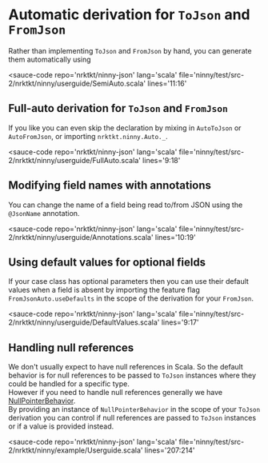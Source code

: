 # Automatic derivation for `ToJson` and `FromJson`

Rather than implementing `ToJson` and `FromJson` by hand, you can generate them automatically using

<sauce-code 
    repo='nrktkt/ninny-json'
    lang='scala'
    file='ninny/test/src-2/nrktkt/ninny/userguide/SemiAuto.scala'
    lines='11:16'
></sauce-code>

## Full-auto derivation for `ToJson` and `FromJson`

If you like you can even skip the declaration by mixing in `AutoToJson` or 
`AutoFromJson`, or importing `nrktkt.ninny.Auto._`.

<sauce-code 
    repo='nrktkt/ninny-json'
    lang='scala'
    file='ninny/test/src-2/nrktkt/ninny/userguide/FullAuto.scala'
    lines='9:18'
></sauce-code>

## Modifying field names with annotations

You can change the name of a field being read to/from JSON using the `@JsonName` annotation.

<sauce-code 
    repo='nrktkt/ninny-json'
    lang='scala'
    file='ninny/test/src-2/nrktkt/ninny/userguide/Annotations.scala'
    lines='10:19'
></sauce-code>

## Using default values for optional fields

If your case class has optional parameters then you can use their default values when a field is absent by importing the feature flag `FromJsonAuto.useDefaults` in the scope of the derivation for your `FromJson`.

<sauce-code 
    repo='nrktkt/ninny-json'
    lang='scala'
    file='ninny/test/src-2/nrktkt/ninny/userguide/DefaultValues.scala'
    lines='9:17'
></sauce-code>

## Handling null references

We don't usually expect to have null references in Scala. So the default behavior is for null references to be passed to `ToJson` instances where they could be handled for a specific type.   
However if you need to handle null references generally we have [NullPointerBehavior](ninny/src-2/nrktkt/ninny/NullPointerBehavior.scala).  
By providing an instance of `NullPointerBehavior` in the scope of your `ToJson` derivation you can control if null references are passed to `ToJson` instances or if a value is provided instead.

<sauce-code 
    repo='nrktkt/ninny-json'
    lang='scala'
    file='ninny/test/src-2/nrktkt/ninny/example/Userguide.scala'
    lines='207:214'
></sauce-code>